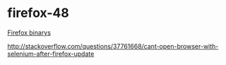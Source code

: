 # firefox-48

[Firefox binarys](https://github.com/mozilla/geckodriver/releases)

http://stackoverflow.com/questions/37761668/cant-open-browser-with-selenium-after-firefox-update
